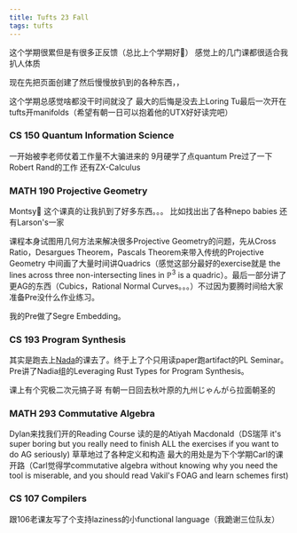 ```yaml
---
title: Tufts 23 Fall
tags: tufts
---
```


这个学期很累但是有很多正反馈（总比上个学期好🚬） 感觉上的几门课都很适合我扒人体质

现在先把页面创建了然后慢慢放扒到的各种东西，，

这个学期总感觉啥都没干时间就没了 最大的后悔是没去上Loring Tu最后一次开在tufts开manifolds（希望有朝一日可以抱着他的UTX好好读完吧）

<!--more-->

### CS 150 Quantum Information Science

一开始被李老师仗着工作量不大骗进来的 9月硬学了点quantum Pre过了一下Robert Rand的工作 还有ZX-Calculus

### MATH 190 Projective Geometry

Montsy🥰 这个课真的让我扒到了好多东西。。。 比如找出出了各种nepo babies 还有Larson's一家

课程本身试图用几何方法来解决很多Projective Geometry的问题，先从Cross Ratio，Desargues Theorem，Pascals Theorem来带入传统的Projective Geometry 中间画了大量时间讲Quadrics（感觉这部分最好的exercise就是 the lines across three non-intersecting lines in $\mathbb{P}^3$ is a quadric）。最后一部分讲了更AG的东西（Cubics，Rational Normal Curves。。。）不过因为要腾时间给大家准备Pre没什么作业练习。

我的Pre做了Segre Embedding。

### CS 193 Program Synthesis

其实是跑去上[Nada](https://synthesis.metareflection.club/)的课去了。终于上了个只用读paper跑artifact的PL Seminar。Pre讲了Nadia组的Leveraging Rust Types for Program Synthesis。

课上有个究极二次元搞子哥 有朝一日回去秋叶原的九州じゃんがら拉面朝圣的

### MATH 293 Commutative Algebra

Dylan来找我们开的Reading Course 读的是的Atiyah Macdonald（DS瑞萍 it's super boring but you really need to finish ALL the exercises if you want to do AG seriously) 草草地过了各种定义和构造 最大的用处是为下个学期Carl的课开路（Carl觉得学commutative algebra without knowing why you need the tool is miserable, and you should read Vakil's FOAG and learn schemes first)

### CS 107 Compilers

跟106老课友写了个支持laziness的小functional language（我跪谢三位队友）

